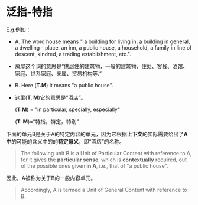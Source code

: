 # 泛指-特指
E.g.例如：
- A. The word house means " a building for living in, a building in general, a dwelling - place, an inn, a public house, a household, a family in line of descent, kindred, a trading establishment, etc.".
- 房屋这个词的意思是“供居住的建筑物，一般的建筑物，住处、客栈、酒馆、家庭、世系家庭、亲属、贸易机构等.“
- B. Here (**T.M**) it means "a public house".
- 这里(**T. M**)它的意思是“酒店”。

    (**T.M**) = "in particular, specially, especially"

    (**T. M**)=“特指，特定，特别”

下面的单元B是关于A的特定内容的单元，因为它根据**上下文**的实际需要给出了**A中**的可能的含义中的的**特定意义**，即“酒店”的名称。
>The following unit B is a Unit of Particular Content with reference to A, for it gives the **particular sense**, which is **contextually** required, out of the possible ones given **in A**,  i.e., that of "a public house".

因此，A被称为关于B的一般内容单元。
>Accordingly, A is termed a Unit of General Content with reference to B.